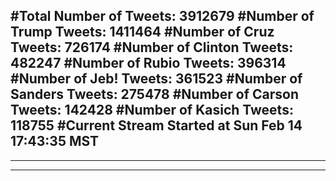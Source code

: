 #Total Number of Tweets: 3912679 
#Number of Trump Tweets: 1411464
#Number of Cruz Tweets: 726174
#Number of Clinton Tweets: 482247
#Number of Rubio Tweets: 396314
#Number of Jeb! Tweets: 361523
#Number of Sanders Tweets: 275478
#Number of Carson Tweets: 142428
#Number of Kasich Tweets: 118755
#Current Stream Started at Sun Feb 14 17:43:35 MST
---
---
---

